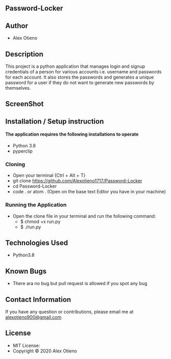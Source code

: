 ## Password-Locker


##  Author
* Alex Otieno

## Description

This project is a python application that manages login and signup credentials of a person for various accounts i.e. username and passwords for each account. It also stores the passwords and generates a unique password for a user if they do not want to generate new passwords by themselves.

## ScreenShot



## Installation / Setup instruction


#### The application requires the following installations to operate
* Python 3.8
* pyperclip
### Cloning
* Open your terminal {Ctrl + Alt + T}
* git clone https://github.com/Alexotieno1717/Password-Locker
* cd Password-Locker
* code . or atom . (Open on the base text Editor you have in your machine)

### Running the Application
* Open the clone file in your terminal and run the following command:
    * $ chmod +x run.py
    * $ ./run.py
## Technologies Used

* Python3.8

## Known Bugs


* There ara no bug but pull request is allowed if you spot any bug

## Contact Information
If you have any question or contributions, please email me at alexotieno900@gmail.com

## License

* MIT License:
* Copyright &copy; 2020 Alex Otieno

